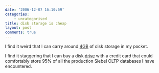```yaml
---
date: '2006-12-07 16:10:59'
categories:
    - uncategorised
title: disk storage is cheap
layout: post
comments: true
---
```

I find it weird that I can carry around
[4GB](http://www.amazon.co.uk/Integral-4GB-USB-Flash-Drive/dp/B000BRC906)
of disk storage in my pocket.

I find it staggering that I can buy a disk
[drive](http://www.dabs.com/ProductView.aspx?Quicklinx=3TVD&CategorySelectedId=11026&NavigationKey=11026&ExposedRefinement=0&InMerch=1)
with a credit card that could comfortably store 95% of all the
production Siebel OLTP databases I have encountered.
